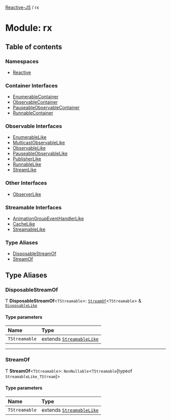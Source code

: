 [Reactive-JS](../README.md) / rx

# Module: rx

## Table of contents

### Namespaces

- [Reactive](rx.Reactive.md)

### Container Interfaces

- [EnumerableContainer](../interfaces/rx.EnumerableContainer.md)
- [ObservableContainer](../interfaces/rx.ObservableContainer.md)
- [PauseableObservableContainer](../interfaces/rx.PauseableObservableContainer.md)
- [RunnableContainer](../interfaces/rx.RunnableContainer.md)

### Observable Interfaces

- [EnumerableLike](../interfaces/rx.EnumerableLike.md)
- [MulticastObservableLike](../interfaces/rx.MulticastObservableLike.md)
- [ObservableLike](../interfaces/rx.ObservableLike.md)
- [PauseableObservableLike](../interfaces/rx.PauseableObservableLike.md)
- [PublisherLike](../interfaces/rx.PublisherLike.md)
- [RunnableLike](../interfaces/rx.RunnableLike.md)
- [StreamLike](../interfaces/rx.StreamLike.md)

### Other Interfaces

- [ObserverLike](../interfaces/rx.ObserverLike.md)

### Streamable Interfaces

- [AnimationGroupEventHandlerLike](../interfaces/rx.AnimationGroupEventHandlerLike.md)
- [CacheLike](../interfaces/rx.CacheLike.md)
- [StreamableLike](../interfaces/rx.StreamableLike.md)

### Type Aliases

- [DisposableStreamOf](rx.md#disposablestreamof)
- [StreamOf](rx.md#streamof)

## Type Aliases

### DisposableStreamOf

Ƭ **DisposableStreamOf**<`TStreamable`\>: [`StreamOf`](rx.md#streamof)<`TStreamable`\> & [`DisposableLike`](../interfaces/util.DisposableLike.md)

#### Type parameters

| Name | Type |
| :------ | :------ |
| `TStreamable` | extends [`StreamableLike`](../interfaces/rx.StreamableLike.md) |

___

### StreamOf

Ƭ **StreamOf**<`TStreamable`\>: `NonNullable`<`TStreamable`[typeof `StreamableLike_TStream`]\>

#### Type parameters

| Name | Type |
| :------ | :------ |
| `TStreamable` | extends [`StreamableLike`](../interfaces/rx.StreamableLike.md) |
